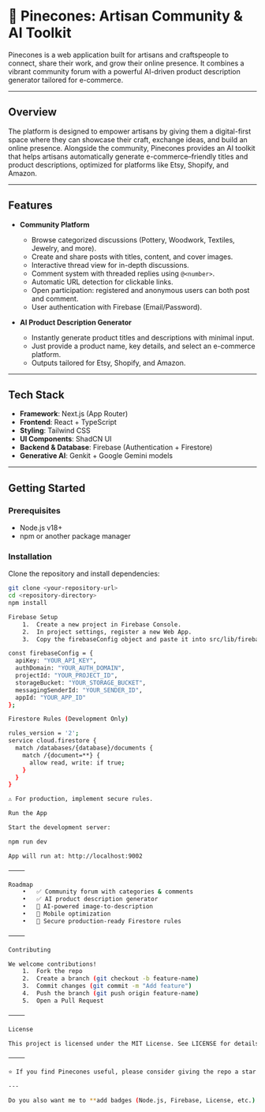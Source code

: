 # 🌲 Pinecones: Artisan Community & AI Toolkit

Pinecones is a web application built for artisans and craftspeople to connect, share their work, and grow their online presence. It combines a vibrant community forum with a powerful AI-driven product description generator tailored for e-commerce.

---
## Overview

The platform is designed to empower artisans by giving them a digital-first space where they can showcase their craft, exchange ideas, and build an online presence. Alongside the community, Pinecones provides an AI toolkit that helps artisans automatically generate e-commerce–friendly titles and product descriptions, optimized for platforms like Etsy, Shopify, and Amazon.

---

## Features

- **Community Platform**
  - Browse categorized discussions (Pottery, Woodwork, Textiles, Jewelry, and more).
  - Create and share posts with titles, content, and cover images.
  - Interactive thread view for in-depth discussions.
  - Comment system with threaded replies using `@<number>`.
  - Automatic URL detection for clickable links.
  - Open participation: registered and anonymous users can both post and comment.
  - User authentication with Firebase (Email/Password).

- **AI Product Description Generator**
  - Instantly generate product titles and descriptions with minimal input.
  - Just provide a product name, key details, and select an e-commerce platform.
  - Outputs tailored for Etsy, Shopify, and Amazon.

---

## Tech Stack

- **Framework**: Next.js (App Router)  
- **Frontend**: React + TypeScript  
- **Styling**: Tailwind CSS  
- **UI Components**: ShadCN UI  
- **Backend & Database**: Firebase (Authentication + Firestore)  
- **Generative AI**: Genkit + Google Gemini models  

---

## Getting Started

### Prerequisites
- Node.js v18+  
- npm or another package manager  

### Installation

Clone the repository and install dependencies:

```bash
git clone <your-repository-url>
cd <repository-directory>
npm install

Firebase Setup
	1.	Create a new project in Firebase Console.
	2.	In project settings, register a new Web App.
	3.	Copy the firebaseConfig object and paste it into src/lib/firebase.ts:

const firebaseConfig = {
  apiKey: "YOUR_API_KEY",
  authDomain: "YOUR_AUTH_DOMAIN",
  projectId: "YOUR_PROJECT_ID",
  storageBucket: "YOUR_STORAGE_BUCKET",
  messagingSenderId: "YOUR_SENDER_ID",
  appId: "YOUR_APP_ID"
};

Firestore Rules (Development Only)

rules_version = '2';
service cloud.firestore {
  match /databases/{database}/documents {
    match /{document=**} {
      allow read, write: if true;
    }
  }
}

⚠️ For production, implement secure rules.

Run the App

Start the development server:

npm run dev

App will run at: http://localhost:9002

⸻

Roadmap
	•	✅ Community forum with categories & comments
	•	✅ AI product description generator
	•	🔲 AI-powered image-to-description
	•	🔲 Mobile optimization
	•	🔲 Secure production-ready Firestore rules

⸻

Contributing

We welcome contributions!
	1.	Fork the repo
	2.	Create a branch (git checkout -b feature-name)
	3.	Commit changes (git commit -m "Add feature")
	4.	Push the branch (git push origin feature-name)
	5.	Open a Pull Request

⸻

License

This project is licensed under the MIT License. See LICENSE for details.

⸻

⭐ If you find Pinecones useful, please consider giving the repo a star to support the project!

---

Do you also want me to **add badges (Node.js, Firebase, License, etc.) at the very top** so it looks more professional and GitHub-ready, or do you prefer keeping it plain and simple?
